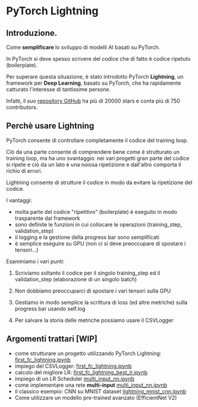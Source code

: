 # PyTorch Lightning

## Introduzione.

Come **semplificare** lo sviluppo di modelli AI basati su PyTorch.

In PyTorch si deve spesso scrivere del codice che di fatto è codice ripetuto (boilerplate).

Per superare questa situazione, è stato introdotto PyTorch **Lightning**, un framework per **Deep Learning**, basato su PyTorch, che ha rapidamente catturato l'interesse di tantissime persone. 

Infatti, il suo [repository GitHub](https://github.com/Lightning-AI/lightning) ha più di 20000 stars e conta più di 750 contributors.

## Perchè usare Lightning

PyTorch consente di controllare completamente il codice del training loop. 

Ciò da una parte consente di comprendere bene come è strutturato un training loop, ma ha uno svantaggio: nei vari progetti gran parte del codice si ripete e ciò da un lato è una noiosa ripetizione e dall'altro comporta il richio di errori.

Lightning consente di strutture il codice in modo da evitare la ripetizione del codice.

I vantaggi:
* molta parte del codice "ripetitivo" (boilerplate) è eseguito in modo trasparente dal framework
* sono definite le funzioni in cui collocare le operazioni (training_step, validation_step)
* il logging e la gestione della progress bar sono semplificati
* è semplice eseguire su GPU (non ci si deve preoccupare di spostare i tensori...)

Esaminiamo i vari punti:

1. Scriviamo soltanto il codice per il singolo training_step ed il validation_step (elaborazione di un singolo batch)

2. Non dobbiamo preoccuparci di spostare i vari tensori sulla GPU

3. Gestiamo in modo semplice la scrittura di loss (ed altre metriche) sulla progress bar usando self.log

4. Per salvare la storia delle metriche possiamo usare il CSVLogger



## Argomenti trattari [WIP]
* come strutturare un progetto utilizzando PyTorch Lightning: [first_fc_lightning.ipynb](./first_fc_lightning.ipynb)
* impiego del CSVLogger: [first_fc_lightning.ipynb](./first_fc_lightning.ipynb) 
* calcolo del migliore LR: [first_fc_lightning_best_lr.ipynb](./first_fc_lightning_best_lr.ipynb)
* impiego di un LR Scheduler [multi_input_nn.ipynb](./multi_input_nn.ipynb)
* come implementare una rete **multi-input** [multi_input_nn.ipynb](./multi_input_nn.ipynb)
* il classico esempio: CNN su MNIST dataset [lightning_mnist_cnn.ipynb](./lightning_mnist_cnn.ipynb)
* Come utilizzare un modello pre-trained avanzato (EfficientNet V2)








